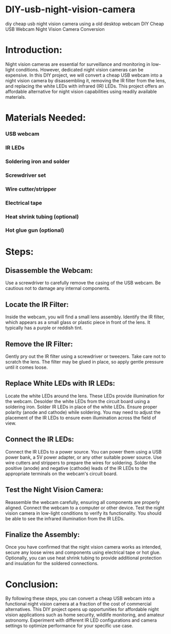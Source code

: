 # DIY-usb-night-vision-camera
diy cheap usb night vision camera using a old desktop webcam
DIY Cheap USB Webcam Night Vision Camera Conversion

# Introduction:
Night vision cameras are essential for surveillance and monitoring in low-light conditions. However, dedicated night vision cameras can be expensive. In this DIY project, we will convert a cheap USB webcam into a night vision camera by disassembling it, removing the IR filter from the lens, and replacing the white LEDs with infrared (IR) LEDs. This project offers an affordable alternative for night vision capabilities using readily available materials.

# Materials Needed:

### USB webcam
### IR LEDs
### Soldering iron and solder
### Screwdriver set
### Wire cutter/stripper
### Electrical tape
### Heat shrink tubing (optional)
### Hot glue gun (optional)

# Steps:

## Disassemble the Webcam:

Use a screwdriver to carefully remove the casing of the USB webcam. Be cautious not to damage any internal components.
## Locate the IR Filter:

Inside the webcam, you will find a small lens assembly. Identify the IR filter, which appears as a small glass or plastic piece in front of the lens. It typically has a purple or reddish tint.
## Remove the IR Filter:

Gently pry out the IR filter using a screwdriver or tweezers. Take care not to scratch the lens. The filter may be glued in place, so apply gentle pressure until it comes loose.
## Replace White LEDs with IR LEDs:

Locate the white LEDs around the lens. These LEDs provide illumination for the webcam.
Desolder the white LEDs from the circuit board using a soldering iron.
Solder IR LEDs in place of the white LEDs. Ensure proper polarity (anode and cathode) while soldering.
You may need to adjust the placement of the IR LEDs to ensure even illumination across the field of view.
## Connect the IR LEDs:

Connect the IR LEDs to a power source. You can power them using a USB power bank, a 5V power adapter, or any other suitable power source.
Use wire cutters and strippers to prepare the wires for soldering.
Solder the positive (anode) and negative (cathode) leads of the IR LEDs to the appropriate terminals on the webcam's circuit board.
## Test the Night Vision Camera:

Reassemble the webcam carefully, ensuring all components are properly aligned.
Connect the webcam to a computer or other device.
Test the night vision camera in low-light conditions to verify its functionality. You should be able to see the infrared illumination from the IR LEDs.
## Finalize the Assembly:

Once you have confirmed that the night vision camera works as intended, secure any loose wires and components using electrical tape or hot glue.
Optionally, you can use heat shrink tubing to provide additional protection and insulation for the soldered connections.

# Conclusion:
By following these steps, you can convert a cheap USB webcam into a functional night vision camera at a fraction of the cost of commercial alternatives. This DIY project opens up opportunities for affordable night vision applications such as home security, wildlife monitoring, and amateur astronomy. Experiment with different IR LED configurations and camera settings to optimize performance for your specific use case.
